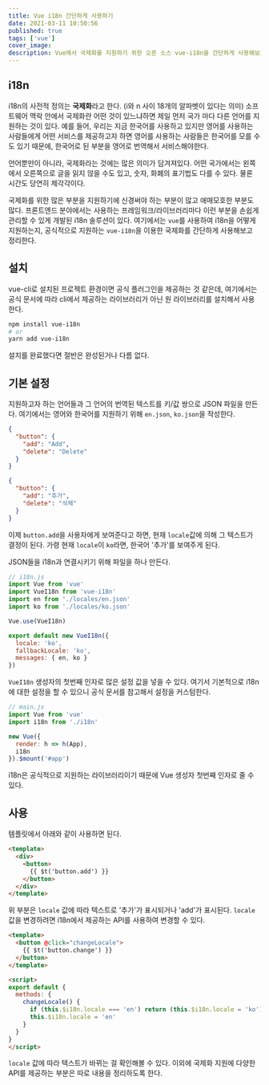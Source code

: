 ```yaml
---
title: Vue i18n 간단하게 사용하기
date: 2021-03-11 10:50:56
published: true
tags: ['vue']
cover_image:
description: Vue에서 국제화를 지원하기 위한 오픈 소스 vue-i18n을 간단하게 사용해보기
---
```


## i18n

i18n의 사전적 정의는 **국제화**라고 한다. (i와 n 사이 18개의 알파벳이 있다는 의미) 소프트웨어 맥락 안에서 국제화란 어떤 것이 있느냐하면 제일 먼저 국가 마다 다른 언어를 지원하는 것이 있다. 예를 들어, 우리는 지금 한국어를 사용하고 있지만 영어를 사용하는 사람들에게 어떤 서비스를 제공하고자 하면 영어를 사용하는 사람들은 한국어를 모를 수도 있기 때문에, 한국어로 된 부분을 영어로 번역해서 서비스해야한다.

언어뿐만이 아니라, 국제화라는 것에는 많은 의미가 담겨져있다. 어떤 국가에서는 왼쪽에서 오른쪽으로 글을 읽지 않을 수도 있고, 숫자, 화폐의 표기법도 다를 수 있다. 물론 시간도 당연히 제각각이다.

국제화를 위한 많은 부분을 지원하기에 신경써야 하는 부분이 많고 애매모호한 부분도 많다. 프론트엔드 분야에서는 사용하는 프레임워크/라이브러리마다 이런 부분을 손쉽게 관리할 수 있게 개발된 i18n 솔루션이 있다. 여기에서는 `vue`를 사용하여 i18n을 어떻게 지원하는지, 공식적으로 지원하는 `vue-i18n`을 이용한 국제화를 간단하게 사용해보고 정리한다.

## 설치

vue-cli로 설치된 프로젝트 환경이면 공식 플러그인을 제공하는 것 같은데, 여기에서는 공식 문서에 따라 cli에서 제공하는 라이브러리가 아닌 원 라이브러리를 설치해서 사용한다.

```sh
npm install vue-i18n
# or
yarn add vue-i18n
```

설치를 완료했다면 절반은 완성된거나 다름 없다.

## 기본 설정

지원하고자 하는 언어들과 그 언어의 번역된 텍스트를 키/값 쌍으로 JSON 파일을 만든다. 여기에서는 영어와 한국어를 지원하기 위해 `en.json`, `ko.json`을 작성한다.

```json
{
  "button": {
    "add": "Add",
    "delete": "Delete"
  }
}

{
  "button": {
    "add": "추가",
    "delete": "삭제"
  }
}
```

이제 `button.add`을 사용자에게 보여준다고 하면, 현재 `locale`값에 의해 그 텍스트가 결정이 된다. 가령 현재 `locale`이 `ko`라면, 한국어 '추가'를 보여주게 된다.

JSON들을 i18n과 연결시키기 위해 파일을 하나 만든다.

```js
// i18n.js
import Vue from 'vue'
import VueI18n from 'vue-i18n'
import en from './locales/en.json'
import ko from './locales/ko.json'

Vue.use(VueI18n)

export default new VueI18n({
  locale: 'ko',
  fallbackLocale: 'ko',
  messages: { en, ko }
})
```

`VueI18n` 생성자의 첫번째 인자로 많은 설정 값을 넣을 수 있다. 여기서 기본적으로 i18n에 대한 설정을 할 수 있으니 공식 문서를 참고해서 설정을 커스텀한다.

```js
// main.js
import Vue from 'vue'
import i18n from './i18n'

new Vue({
  render: h => h(App),
  i18n
}).$mount('#app')
```

i18n은 공식적으로 지원하는 라이브러리이기 때문에 Vue 생성자 첫번째 인자로 줄 수 있다.

## 사용

템플릿에서 아래와 같이 사용하면 된다.

```html
<template>
  <div>
    <button>
      {{ $t('button.add') }}
    </button>
  </div>
</template>
```

위 부분은 `locale` 값에 따라 텍스트로 '추가'가 표시되거나 'add'가 표시된다. `locale` 값을 변경하려면 i18n에서 제공하는 API를 사용하여 변경할 수 있다.

```html
<template>
  <button @click="changeLocale">
    {{ $t('button.change') }}
  </button>
</template>

<script>
export default {
  methods: {
    changeLocale() {
      if (this.$i18n.locale === 'en') return (this.$i18n.locale = 'ko')
      this.$i18n.locale = 'en'
    }
  }
}
</script>
```

`locale` 값에 따라 텍스트가 바뀌는 걸 확인해볼 수 있다. 이외에 국제화 지원에 다양한 API를 제공하는 부분은 따로 내용을 정리하도록 한다.